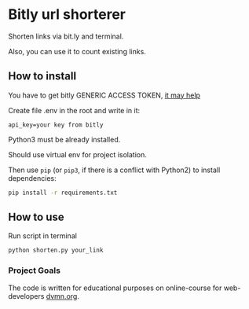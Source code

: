 # Bitly url shorterer

Shorten links via bit.ly and terminal.

Also, you can use it to count existing links.

## How to install

You have to get bitly GENERIC ACCESS TOKEN, [it may help](https://dev.bitly.com/get_started.html)

Create file .env in the root and write in it:

```.env
api_key=your key from bitly
```

Python3 must be already installed.

Should use virtual env for project isolation.

Then use `pip` (or `pip3`, if there is a conflict with Python2) to install dependencies:

```bash
pip install -r requirements.txt
```

## How to use

Run script in terminal

```bash
python shorten.py your_link
```

### Project Goals

The code is written for educational purposes on online-course for web-developers [dvmn.org](https://dvmn.org/).